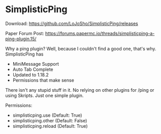 # SimplisticPing

Download: https://github.com/LoJoSho/SimplisticPing/releases

Paper Forum Post: https://forums.papermc.io/threads/simplisticping-a-ping-plugin.15/

Why a ping plugin? Well, because I couldn't find a good one, that's why. SimplisticPing has

* MiniMessage Support
* Auto Tab Complete
* Updated to 1.18.2
* Permissions that make sense

There isn't any stupid stuff in it. No relying on other plugins for /ping or using Skripts. Just one simple plugin.

Permissions:

* simplisticping.use (Default: True)
* simplisticping.other (Default: False)
* simplisticping.reload (Default: True)

